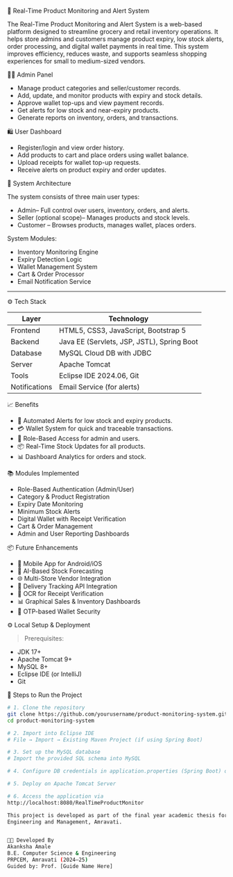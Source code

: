 🛒 Real-Time Product Monitoring and Alert System

The Real-Time Product Monitoring and Alert System is a web-based platform designed to streamline grocery and retail inventory operations. 
It helps store admins and customers manage product expiry, low stock alerts, order processing, and digital wallet payments in real time. 
This system improves efficiency, reduces waste, and supports seamless shopping experiences for small to medium-sized vendors.


👨‍💼 Admin Panel
- Manage product categories and seller/customer records.
- Add, update, and monitor products with expiry and stock details.
- Approve wallet top-ups and view payment records.
- Get alerts for low stock and near-expiry products.
- Generate reports on inventory, orders, and transactions.

🛍️ User Dashboard
- Register/login and view order history.
- Add products to cart and place orders using wallet balance.
- Upload receipts for wallet top-up requests.
- Receive alerts on product expiry and order updates.


🧱 System Architecture

The system consists of three main user types:
- Admin– Full control over users, inventory, orders, and alerts.
- Seller (optional scope)– Manages products and stock levels.
- Customer – Browses products, manages wallet, places orders.

System Modules:
- Inventory Monitoring Engine
- Expiry Detection Logic
- Wallet Management System
- Cart & Order Processor
- Email Notification Service

---

⚙️ Tech Stack

| Layer       | Technology                            |
|-------------|----------------------------------------|
| Frontend    | HTML5, CSS3, JavaScript, Bootstrap 5   |
| Backend     | Java EE (Servlets, JSP, JSTL), Spring Boot |
| Database    | MySQL Cloud DB with JDBC               |
| Server      | Apache Tomcat                          |
| Tools       | Eclipse IDE 2024.06, Git               |
| Notifications | Email Service (for alerts)           |


📈 Benefits

- 🔔 Automated Alerts for low stock and expiry products.
- 💳 Wallet System for quick and traceable transactions.
- 🔐 Role-Based Access for admin and users.
- 📦 Real-Time Stock Updates for all products.
- 📊 Dashboard Analytics for orders and stock.


📚 Modules Implemented

- Role-Based Authentication (Admin/User)
- Category & Product Registration
- Expiry Date Monitoring
- Minimum Stock Alerts
- Digital Wallet with Receipt Verification
- Cart & Order Management
- Admin and User Reporting Dashboards


📦 Future Enhancements

- 📱 Mobile App for Android/iOS  
- 🤖 AI-Based Stock Forecasting  
- 🌐 Multi-Store Vendor Integration  
- 🚚 Delivery Tracking API Integration  
- 🧠 OCR for Receipt Verification  
- 📊 Graphical Sales & Inventory Dashboards  
- 🔐 OTP-based Wallet Security  

⚙️ Local Setup & Deployment

> Prerequisites:
- JDK 17+
- Apache Tomcat 9+
- MySQL 8+
- Eclipse IDE (or IntelliJ)
- Git

🧾 Steps to Run the Project

```bash
# 1. Clone the repository
git clone https://github.com/yourusername/product-monitoring-system.git
cd product-monitoring-system

# 2. Import into Eclipse IDE
# File → Import → Existing Maven Project (if using Spring Boot)

# 3. Set up the MySQL database
# Import the provided SQL schema into MySQL

# 4. Configure DB credentials in application.properties (Spring Boot) or web.xml (JSP)

# 5. Deploy on Apache Tomcat Server

# 6. Access the application via
http://localhost:8080/RealTimeProductMonitor

This project is developed as part of the final year academic thesis for the Department of Computer Science & Engineering at P.R. Pote College of
Engineering and Management, Amravati.


👩‍💻 Developed By
Akanksha Amale
B.E. Computer Science & Engineering
PRPCEM, Amravati (2024–25)
Guided by: Prof. [Guide Name Here]

